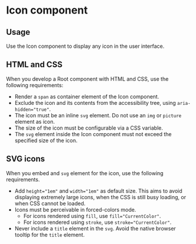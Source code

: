 # Icon component

## Usage

Use the Icon component to display any icon in the user interface.

## HTML and CSS

When you develop a Root component with HTML and CSS, use the following requirements:

- Render a `span` as container element of the Icon component.
- Exclude the icon and its contents from the accessibility tree, using `aria-hidden="true"`.
- The icon must be an inline `svg` element. Do not use an `img` or `picture` element as icon.
- The size of the icon must be configurable via a CSS variable.
- The `svg` element inside the Icon component must not exceed the specified size of the icon.

## SVG icons

When you embed and `svg` element for the icon, use the following requirements.

- Add `height="1em"` and `width="1em"` as default size. This aims to avoid displaying extremely large icons, when the CSS is still busy loading, or when CSS cannot be loaded.
- Icons must be perceivable in forced-colors mode.
  - For icons rendered using `fill`, use `fill="CurrentColor"`.
  - For icons rendered using `stroke`, use `stroke="CurrentColor"`.
- Never include a `title` element in the `svg`. Avoid the native browser tooltip for the `title` element.
